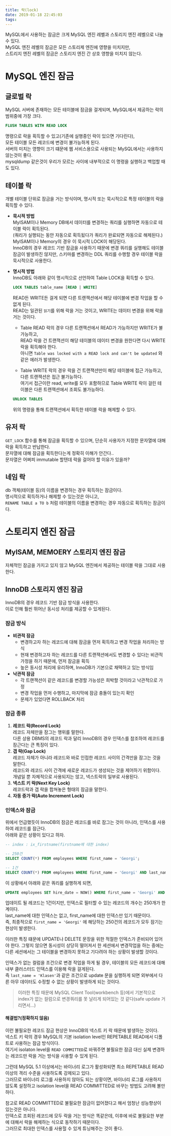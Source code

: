 ```yaml
---
title: 락(lock)  
date: 2019-01-18 22:45:03
tags:
---
```


MySQL에서 사용하는 잠금은 크게 MySQL 엔진 레벨과 스토리지 엔진 레벨으로 나눌 수 있다.  
MySQL 엔진 레벨의 잠금은 모든 스토리제 엔진에 영향을 미치지만,  
스트리지 엔진 레벨의 잠금은 스토리지 엔진 간 상호 영향을 미치지 않는다.  

# MySQL 엔진 잠금
## 글로벌 락  
MySQL 서버에 존재하는 모든 테이블에 잠금을 걸게되며, MySQL에서 제공하는 락의 범위중에 가장 크다.  

```sql
FLUSH TABLES WITH READ LOCK
```

명령으로 락을 획득할 수 있고(기존에 실행중인 락이 있으면 기다린다),  
모든 테이블 모든 레코드에 변경이 불가능하게 된다.  
서버의 미치는 영향이 크기 떄문에 웹 서비스용으로 사용되는 MySQL에서는 사용하지 않는것이 좋다.  
mysqldump 같은것이 우리가 모르는 사이에 내부적으로 이 명령을 실행하고 백업할 때도 있다.  

## 테이블 락  
개별 테이블 단위로 잠금을 거는 방식이며, 명시적 또는 묵시적으로 특정 테이블의 락을 획득할 수 있다.  
- **묵시적 방법**  
    MyISAM이나 Memory DB에서 데이터를 변경하는 쿼리를 실행하면 자동으로 테이블 락이 획득된다.  
    (쿼리가 실행되는 동안 자동으로 획득됬다가 쿼리가 완료되면 자동으로 해제된다.)  
    MyISAM이나 Memory의 경우 이 묵시적 LOCK이 해당된다.  
    InnoDB의 경우 레코드 기반 잠금을 사용하기 때문에 변경 쿼리를 실행해도 테이블 잠금이 발생하진 않지만, 스키마를 변경하는 DDL 쿼리를 수행할 경우 테이블 락을 묵시적으로 사용한다.  
- **명시적 방법**  
    InnoDB도 아래와 같이 명시적으로 선언하여 Table LOCK을 획득할 수 있다.  

    ```sql
    LOCK TABLES table_name [READ | WRITE]
    ```
    
    READ든 WRITE든 걸게 되면 다른 트랜잭션에서 해당 테이블에 변경 작업을 할 수 없게 된다.  
    READ는 일관된 `읽기`를 위해 락을 거는 것이고, WRITE는 데이터 변경을 위해 락을 거는 것이다.  

    - Table READ 락의 경우 다른 트랜잭션에서 READ가 가능하지만 WRITE가 불가능하고,  
    READ 락을 건 트랜젹션이 해당 테이블의 데이터 변경을 원한다면 다시 WRITE 락을 획득해야 한다.  
    아니면 `Table was locked with a READ lock and can't be updated` 와 같은 에러가 발생한다.  

    - Table WRITE 락의 경우 락을 건 트랜잭션만이 해당 테이블에 접근 가능하고, 다른 트랜잭션은 접근 불가능하다.  
    여기서 접근이란 read, write를 모두 포함하므로 Table WRITE 락이 걸린 테이블은 다른 트랜잭션에서 조회도 불가능하다.  

    ```sql
    UNLOCK TABLES
    ```

    위의 명령을 통해 트랜잭션에서 획득한 테이블 락을 해제할 수 있다.  

## 유저 락  
`GET_LOCK` 함수를 통해 잠금을 획득할 수 있으며, 단순히 사용자가 지정한 문자열에 대해 락을 획득하고 반납한다.  
문자열에 대해 잠금을 획득한다는게 정확히 이해가 안간다..  
문자열은 어쩌피 immutable 할텐데 락을 걸어야 할 이유가 있을까?  

## 네임 락  
db 객체(테이블 등)의 이름을 변경하는 경우 획득하는 잠금이다.  
명시적으로 획득하거나 해제할 수 있는것은 아니고,  
`RENAME TABLE a TO b` 처럼 테이블의 이름을 변경하는 경우 자동으로 획득하는 잠금이다.  

# 스토리지 엔진 잠금  
## MyISAM, MEMOERY 스토리지 엔진 잠금  
자체적인 잠금을 가지고 있지 않고 MySQL 엔진에서 제공하는 테이블 락을 그대로 사용한다.  

## InnoDB 스토리지 엔진 잠금  
InnoDB의 경우 레코드 기반 잠금 방식을 사용한다.  
이로 인해 훨씬 뛰어난 동시성 처리를 제공할 수 있게된다.  

### 잠금 방식  
- **비관적 잠금**  
    - 변경하고자 하는 레코드에 대해 잠금을 먼저 획득하고 변경 작업을 처리하는 방식  
    - 현재 변경하고자 하는 레코드를 다른 트랜잭션에서도 변경할 수 있다는 비관적 가정을 하기 때문에, 먼저 잠금을 획득  
    - 높은 동시성 처리에 유리하며, InnoDB가 기본으로 채택하고 있는 방식임  
- **낙관적 잠금**  
    - 각 트랜잭션이 같은 레코드를 변경할 가능성은 희박할 것이라고 낙관적으로 가정 
    - 변경 작업을 먼저 수행하고, 마지막에 잠금 충돌이 있는지 확인  
    - 문제가 있었다면 ROLLBACK 처리  

### 잠금 종류  
1. **레코드 락(Record Lock)**  
레코드 자체만을 잠그는 행위를 말한다.  
다른 상용 DBMS의 레코드 락과 달리 InnoDB의 경우 인덱스를 참조하여 레코드를 잠근다는 큰 특징이 있다.  
2. **갭 락(Gap Lock)**  
레코드 자체가 아니라 레코드와 바로 인접한 레코드 사이의 간격만을 잠그는 것을 말한다.  
레코드와 레코드 사이 간격에 새로운 레코드가 생성되는 것을 제어하기 위함이다.  
개념일 뿐 자체적으로 사용되지는 않고, 넥스트락의 일부로 사용된다.  
3. **넥스트 키 락(Next Key Lock)**  
레코드락과 갭 락을 합쳐놓은 형태의 잠금을 말한다.  
4. **자동 증가 락(Auto Increment Lock)**  

### 인덱스와 잠금  
위에서 언급했듯이 InnoDB의 잠금은 레코드를 바로 잠그는 것이 아니라, 인덱스를 사용하여 레코드를 잠근다.  
아래와 같은 상황이 있다고 하자.  

```sql
-- index : ix_firstname(firstname에 대한 index)  

-- 250건
SELECT COUNT(*) FROM employees WHERE first_name = 'Georgi';

-- 1건  
SELECT COUNT(*) FROM employees WHERE first_name = 'Georgi' AND last_name = 'Klasen';
```

이 상황에서 아래와 같은 쿼리를 실행하게 되면,  

```sql
UPDATE employees SET hire_date = NOW() WHERE first_name = 'Georgi' AND last_name = 'Klasen';
```

업데이트 될 레코드는 1건이지만, 인덱스로 필터할 수 있는 레코드의 개수는 250개가 한계이다.  
last_name에 대한 인덱스는 없고, first_name에 대한 인덱스만 있기 때문이다.  
즉, 최종적으로 `first_name = 'Georgi'` 에 해당하는 250건의 레코드가 모두 잠기는 현상이 발생한다.  

이러한 특징 떄문에 UPDATE나 DELETE 문장을 위한 적절한 인덱스가 준비되어 있어야 한다. 그렇지 않으면 동시성이 상당히 떨어져서 한 세션에서 변경작업을 하는 중에는 다른 세션에서는 그 테이블을 변경하지 못하고 기다려야 하는 상황이 발생할 것이다.  

인덱스가 없는 컬럼을 조건으로 변경 작업을 하게 될 경우, 테이블의 모든 레코드에 대해 내부 클러스터드 인덱스를 이용해 락을 걸게된다.  
즉 `last_name = 'Klasen'`과 같은 조건으로 update 문을 실행하게 되면 외부에서 다른 아무 데이터도 수정할 수 없는 상황이 발생하게 되는 것이다.  
> 이러한 특징 때문에 MySQL Client Tool(workbench 등)에서 기본적으로 index가 없는 컬럼으로 변경쿼리를 못 날리게 되어있는 것 같다(safe update 거리면서...)  

#### 해결법?(정확하지 않음)  
이런 불필요한 레코드 잠금 현상은 InnoDB의 넥스트 키 락 때문에 발생하는 것이다.  
넥스트 키 락의 경우 MySQL의 기본 isolation level인 REPETABLE READ에서 디폴트로 사용하는 잠금 방식이다.  
여기서 isolaton level을 `READ COMMITTED`로 바꿔주면 불필요한 잠금 대신 실제 변경하는 레코드만 락을 거는 방식을 사용할 수 있게 된다.  

그런데 MySQL 5.1 이상에서는 바이너리 로그가 활성화되면 최소 REPETABLE READ 이상의 격리 수준을 사용하도록 강제되고 있다.  
그러므로 바이너리 로그를 사용하지 않아도 되는 상황이면, 바이너리 로그를 사용하지 않도록 설정하고 isolation level을 READ COMMITTED로 바꾸는 방법도 고려해 볼만하다.  

참고로 READ COMMITTED로 불필요한 잠금이 없어졌다고 해서 엄청난 성능향상이 있는것은 아니다.  
인덱스로 조회된 레코드에 모두 락을 거는 방식은 똑같은데, 이후에 바로 불필요한 부분에 대해서 락을 해제하는 식으로 동작하기 때문이다.  
그러므로 최대한 인덱스를 사용헐 수 있게 튜닝해주는 것이 좋다.  

<!-- more -->